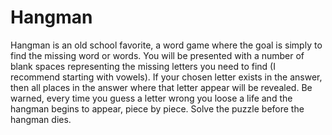 # Hangman

Hangman is an old school favorite, a word game where the goal is simply to find the missing word or words.
You will be presented with a number of blank spaces representing the missing letters you need to find (I recommend starting with vowels).
If your chosen letter exists in the answer, then all places in the answer where that letter appear will be revealed.
Be warned, every time you guess a letter wrong you loose a life and the hangman begins to appear, piece by piece.
Solve the puzzle before the hangman dies.

